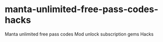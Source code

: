# manta-unlimited-free-pass-codes-hacks
Manta unlimited free pass codes Mod unlock subscription gems Hacks
